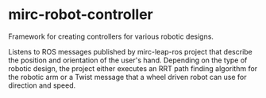 # mirc-robot-controller

Framework for creating controllers for various robotic designs.

Listens to ROS messages published by mirc-leap-ros project that describe the position and orientation of the user's hand.
Depending on the type of robotic design, the project either executes an RRT path finding algorithm for the robotic arm or a Twist message 
that a wheel driven robot can use for direction and speed.

